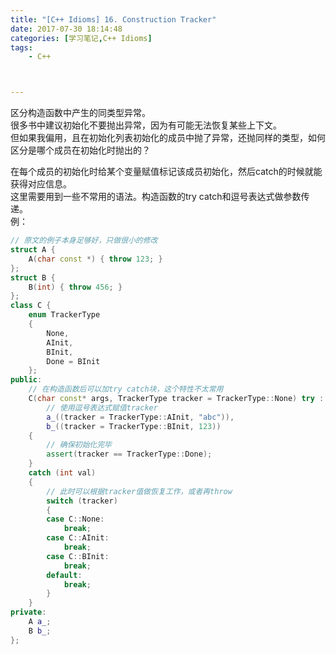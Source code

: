 ```yaml
---
title: "[C++ Idioms] 16. Construction Tracker"
date: 2017-07-30 18:14:48
categories: [学习笔记,C++ Idioms]
tags:
    - C++



---
```

区分构造函数中产生的同类型异常。<!--more-->  
很多书中建议初始化不要抛出异常，因为有可能无法恢复某些上下文。  
但如果我偏用，且在初始化列表初始化的成员中抛了异常，还抛同样的类型，如何区分是哪个成员在初始化时抛出的？  

在每个成员的初始化时给某个变量赋值标记该成员初始化，然后catch的时候就能获得对应信息。  
这里需要用到一些不常用的语法。构造函数的try catch和逗号表达式做参数传递。   
例：
```cpp
// 原文的例子本身足够好，只做很小的修改
struct A {
	A(char const *) { throw 123; }
};
struct B {
	B(int) { throw 456; }
};
class C {
	enum TrackerType
	{
		None,
		AInit,
		BInit,
		Done = BInit
	};
public:
	// 在构造函数后可以加try catch块，这个特性不太常用
	C(char const* args, TrackerType tracker = TrackerType::None) try :
		// 使用逗号表达式赋值tracker
		a_((tracker = TrackerType::AInit, "abc")),
		b_((tracker = TrackerType::BInit, 123))
	{
		// 确保初始化完毕
		assert(tracker == TrackerType::Done);
	}
	catch (int val)
	{
		// 此时可以根据tracker值做恢复工作，或者再throw
		switch (tracker)
		{
		case C::None:
			break;
		case C::AInit:
			break;
		case C::BInit:
			break;
		default:
			break;
		}
	}
private:
	A a_;
	B b_;
};
```
